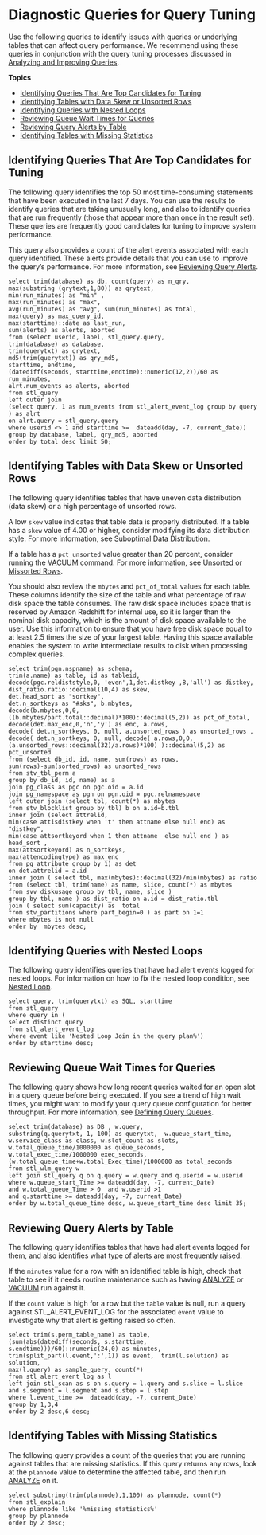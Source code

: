 # Diagnostic Queries for Query Tuning<a name="diagnostic-queries-for-query-tuning"></a>

Use the following queries to identify issues with queries or underlying tables that can affect query performance\. We recommend using these queries in conjunction with the query tuning processes discussed in [Analyzing and Improving Queries](c-query-tuning.md)\.

**Topics**
+ [Identifying Queries That Are Top Candidates for Tuning](#identify-queries-that-are-top-candidates-for-tuning)
+ [Identifying Tables with Data Skew or Unsorted Rows](#identify-tables-with-data-skew-or-unsorted-rows)
+ [Identifying Queries with Nested Loops](#identify-queries-with-nested-loops)
+ [Reviewing Queue Wait Times for Queries](#review-queue-wait-times-for-queries)
+ [Reviewing Query Alerts by Table](#review-query-alerts-by-table)
+ [Identifying Tables with Missing Statistics](#identify-tables-with-missing-statistics)

## Identifying Queries That Are Top Candidates for Tuning<a name="identify-queries-that-are-top-candidates-for-tuning"></a>

The following query identifies the top 50 most time\-consuming statements that have been executed in the last 7 days\. You can use the results to identify queries that are taking unusually long, and also to identify queries that are run frequently \(those that appear more than once in the result set\)\. These queries are frequently good candidates for tuning to improve system performance\.

This query also provides a count of the alert events associated with each query identified\. These alerts provide details that you can use to improve the query’s performance\. For more information, see [Reviewing Query Alerts](c-reviewing-query-alerts.md)\.

```
select trim(database) as db, count(query) as n_qry, 
max(substring (qrytext,1,80)) as qrytext, 
min(run_minutes) as "min" , 
max(run_minutes) as "max", 
avg(run_minutes) as "avg", sum(run_minutes) as total,  
max(query) as max_query_id, 
max(starttime)::date as last_run, 
sum(alerts) as alerts, aborted
from (select userid, label, stl_query.query, 
trim(database) as database, 
trim(querytxt) as qrytext, 
md5(trim(querytxt)) as qry_md5, 
starttime, endtime, 
(datediff(seconds, starttime,endtime)::numeric(12,2))/60 as run_minutes,     
alrt.num_events as alerts, aborted 
from stl_query 
left outer join 
(select query, 1 as num_events from stl_alert_event_log group by query ) as alrt 
on alrt.query = stl_query.query
where userid <> 1 and starttime >=  dateadd(day, -7, current_date)) 
group by database, label, qry_md5, aborted
order by total desc limit 50;
```

## Identifying Tables with Data Skew or Unsorted Rows<a name="identify-tables-with-data-skew-or-unsorted-rows"></a>

The following query identifies tables that have uneven data distribution \(data skew\) or a high percentage of unsorted rows\.

A low `skew` value indicates that table data is properly distributed\. If a table has a `skew` value of 4\.00 or higher, consider modifying its data distribution style\. For more information, see [Suboptimal Data Distribution](query-performance-improvement-opportunities.md#suboptimal-data-distribution)\.

If a table has a `pct_unsorted` value greater than 20 percent, consider running the [VACUUM](r_VACUUM_command.md) command\. For more information, see [Unsorted or Missorted Rows](query-performance-improvement-opportunities.md#unsorted-or-mis-sorted-rows)\.

You should also review the `mbytes` and `pct_of_total` values for each table\. These columns identify the size of the table and what percentage of raw disk space the table consumes\. The raw disk space includes space that is reserved by Amazon Redshift for internal use, so it is larger than the nominal disk capacity, which is the amount of disk space available to the user\. Use this information to ensure that you have free disk space equal to at least 2\.5 times the size of your largest table\. Having this space available enables the system to write intermediate results to disk when processing complex queries\. 

```
select trim(pgn.nspname) as schema, 
trim(a.name) as table, id as tableid, 
decode(pgc.reldiststyle,0, 'even',1,det.distkey ,8,'all') as distkey, dist_ratio.ratio::decimal(10,4) as skew, 
det.head_sort as "sortkey", 
det.n_sortkeys as "#sks", b.mbytes,  
decode(b.mbytes,0,0,((b.mbytes/part.total::decimal)*100)::decimal(5,2)) as pct_of_total, 
decode(det.max_enc,0,'n','y') as enc, a.rows, 
decode( det.n_sortkeys, 0, null, a.unsorted_rows ) as unsorted_rows , 
decode( det.n_sortkeys, 0, null, decode( a.rows,0,0, (a.unsorted_rows::decimal(32)/a.rows)*100) )::decimal(5,2) as pct_unsorted 
from (select db_id, id, name, sum(rows) as rows, 
sum(rows)-sum(sorted_rows) as unsorted_rows 
from stv_tbl_perm a 
group by db_id, id, name) as a 
join pg_class as pgc on pgc.oid = a.id
join pg_namespace as pgn on pgn.oid = pgc.relnamespace
left outer join (select tbl, count(*) as mbytes 
from stv_blocklist group by tbl) b on a.id=b.tbl
inner join (select attrelid, 
min(case attisdistkey when 't' then attname else null end) as "distkey",
min(case attsortkeyord when 1 then attname  else null end ) as head_sort , 
max(attsortkeyord) as n_sortkeys, 
max(attencodingtype) as max_enc 
from pg_attribute group by 1) as det 
on det.attrelid = a.id
inner join ( select tbl, max(mbytes)::decimal(32)/min(mbytes) as ratio 
from (select tbl, trim(name) as name, slice, count(*) as mbytes
from svv_diskusage group by tbl, name, slice ) 
group by tbl, name ) as dist_ratio on a.id = dist_ratio.tbl
join ( select sum(capacity) as  total
from stv_partitions where part_begin=0 ) as part on 1=1
where mbytes is not null 
order by  mbytes desc;
```

## Identifying Queries with Nested Loops<a name="identify-queries-with-nested-loops"></a>

The following query identifies queries that have had alert events logged for nested loops\. For information on how to fix the nested loop condition, see [Nested Loop](query-performance-improvement-opportunities.md#nested-loop)\.

```
select query, trim(querytxt) as SQL, starttime 
from stl_query 
where query in (
select distinct query 
from stl_alert_event_log 
where event like 'Nested Loop Join in the query plan%') 
order by starttime desc;
```

## Reviewing Queue Wait Times for Queries<a name="review-queue-wait-times-for-queries"></a>

The following query shows how long recent queries waited for an open slot in a query queue before being executed\. If you see a trend of high wait times, you might want to modify your query queue configuration for better throughput\. For more information, see [Defining Query Queues](cm-c-defining-query-queues.md)\.

```
select trim(database) as DB , w.query, 
substring(q.querytxt, 1, 100) as querytxt,  w.queue_start_time, 
w.service_class as class, w.slot_count as slots, 
w.total_queue_time/1000000 as queue_seconds, 
w.total_exec_time/1000000 exec_seconds, (w.total_queue_time+w.total_Exec_time)/1000000 as total_seconds 
from stl_wlm_query w 
left join stl_query q on q.query = w.query and q.userid = w.userid 
where w.queue_start_Time >= dateadd(day, -7, current_Date) 
and w.total_queue_Time > 0  and w.userid >1   
and q.starttime >= dateadd(day, -7, current_Date) 
order by w.total_queue_time desc, w.queue_start_time desc limit 35;
```

## Reviewing Query Alerts by Table<a name="review-query-alerts-by-table"></a>

The following query identifies tables that have had alert events logged for them, and also identifies what type of alerts are most frequently raised\.

If the `minutes` value for a row with an identified table is high, check that table to see if it needs routine maintenance such as having [ANALYZE](r_ANALYZE.md) or [VACUUM](r_VACUUM_command.md) run against it\.

If the `count` value is high for a row but the `table` value is null, run a query against STL\_ALERT\_EVENT\_LOG for the associated `event` value to investigate why that alert is getting raised so often\.

```
select trim(s.perm_table_name) as table, 
(sum(abs(datediff(seconds, s.starttime, s.endtime)))/60)::numeric(24,0) as minutes, trim(split_part(l.event,':',1)) as event,  trim(l.solution) as solution, 
max(l.query) as sample_query, count(*) 
from stl_alert_event_log as l 
left join stl_scan as s on s.query = l.query and s.slice = l.slice 
and s.segment = l.segment and s.step = l.step
where l.event_time >=  dateadd(day, -7, current_Date) 
group by 1,3,4 
order by 2 desc,6 desc;
```

## Identifying Tables with Missing Statistics<a name="identify-tables-with-missing-statistics"></a>

The following query provides a count of the queries that you are running against tables that are missing statistics\. If this query returns any rows, look at the `plannode` value to determine the affected table, and then run [ANALYZE](r_ANALYZE.md) on it\.

```
select substring(trim(plannode),1,100) as plannode, count(*) 
from stl_explain 
where plannode like '%missing statistics%' 
group by plannode 
order by 2 desc;
```